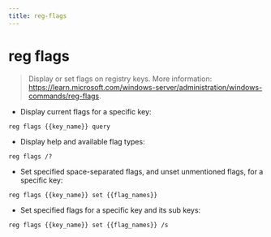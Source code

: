 ```yaml
---
title: reg-flags
---
```

# reg flags

> Display or set flags on registry keys.
> More information: <https://learn.microsoft.com/windows-server/administration/windows-commands/reg-flags>.

- Display current flags for a specific key:

`reg flags {{key_name}} query`

- Display help and available flag types:

`reg flags /?`

- Set specified space-separated flags, and unset unmentioned flags, for a specific key:

`reg flags {{key_name}} set {{flag_names}}`

- Set specified flags for a specific key and its sub keys:

`reg flags {{key_name}} set {{flag_names}} /s`
